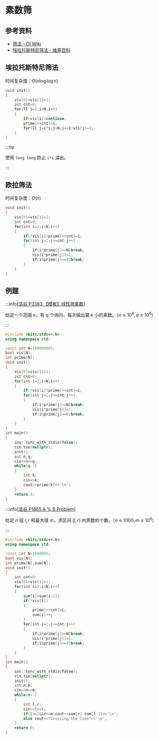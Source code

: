 # 素数筛

## 参考资料	

- [筛法 - OI Wiki](https://oi-wiki.org/math/number-theory/sieve/)
- [埃拉托斯特尼筛法 - 维基百科](https://zh.wikipedia.org/wiki/埃拉托斯特尼筛法)

## 埃拉托斯特尼筛法

时间复杂度：$O(n\log{\log{n}})$

```cpp
void init()
{
	vis[0]=vis[1]=1;
	int cnt=0;
	for(ll i=2;i<N;i++)
	{
		if(vis[i])continue;
		prime[++cnt]=i;
		for(ll j=i*i;j<N;j+=i)vis[j]=1;
	}
}
```

:::tip

使用 `long long` 防止 `i*i` 溢出。

:::

## 欧拉筛法

时间复杂度：$O(n)$

```cpp
void init()
{
	vis[0]=vis[1]=1;
	int cnt=0;
	for(int i=2;i<N;i++)
	{
		if(!vis[i])prime[++cnt]=i;
		for(int j=1;j<=cnt;j++)
		{
			if(i*prime[j]>=N)break;
			vis[i*prime[j]]=1;
			if(i%prime[j]==0)break;
		}
	}
}
```

## 例题

:::info[[洛谷 P3383 【模板】线性筛素数](https://www.luogu.com.cn/problem/P3383)]

给定一个范围 $n$，有 $q$ 个询问，每次输出第 $k$ 小的素数。（$n\le10^8,q\le10^6$）

:::

```cpp
#include <bits/stdc++.h>
using namespace std;

const int N=100000005;
bool vis[N];
int prime[N];
void init()
{
	vis[0]=vis[1]=1;
	int cnt=0;
	for(int i=2;i<N;i++)
	{
		if(!vis[i])prime[++cnt]=i;
		for(int j=1;j<=cnt;j++)
		{
			if(i*prime[j]>=N)break;
			vis[i*prime[j]]=1;
			if(i%prime[j]==0)break;
		}
	}
}
int main()
{
	ios::sync_with_stdio(false);
	cin.tie(nullptr);
	init();
	int n,q;
	cin>>n>>q;
	while(q--)
	{
		int k;
		cin>>k;
		cout<<prime[k]<<'\n';
	}
	return 0;
}
```

:::info[[洛谷 P1865 A % B Problem](https://www.luogu.com.cn/problem/P1865)]

给定 $n$ 组 $l,r$ 和最大值 $m$，求区间 $[l,r]$ 内质数的个数。（$n\le1000,m\le10^6$）

:::

```cpp
#include <bits/stdc++.h>
using namespace std;

const int N=1000005;
bool vis[N];
int prime[N],sum[N];
void init()
{
	int cnt=0;
	vis[0]=vis[1]=1;
	for(int i=2;i<N;i++)
	{
		sum[i]=sum[i-1];
		if(!vis[i])
		{
			prime[++cnt]=i;
			sum[i]++;
		}
		for(int j=1;j<=cnt;j++)
		{
			if(i*prime[j]>=N)break;
			vis[i*prime[j]]=1;
			if(i%prime[j]==0)break;
		}
	}
}
int main()
{
	ios::sync_with_stdio(false);
	cin.tie(nullptr);
	init();
	int n,m;
	cin>>n>>m;
	while(n--)
	{
		int l,r;
		cin>>l>>r;
		if(l>=1&&r<=m)cout<<sum[r]-sum[l-1]<<'\n';
		else cout<<"Crossing the line"<<'\n';
	}
	return 0;
}
```
